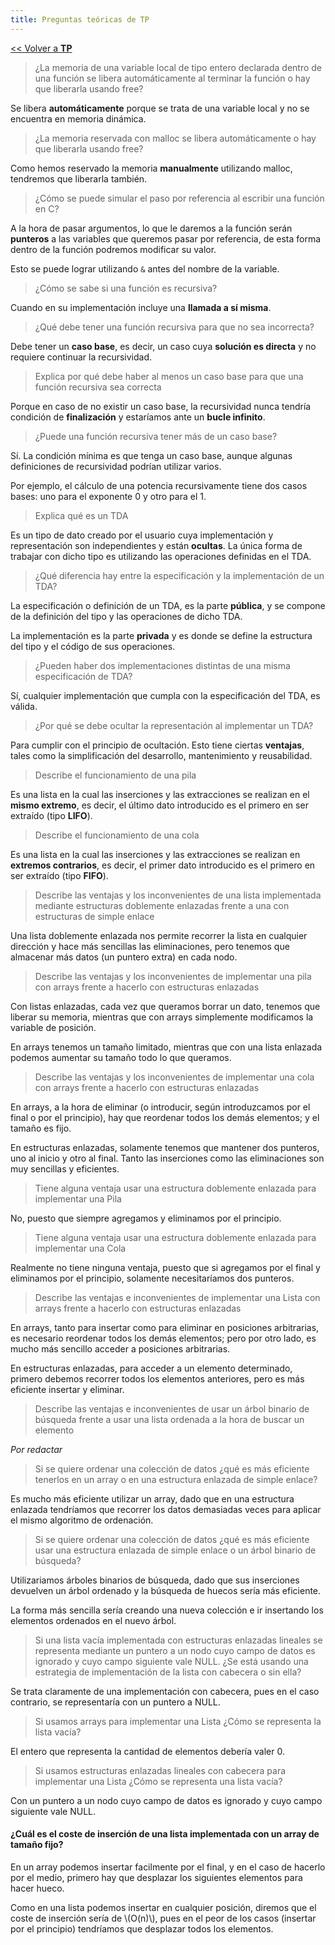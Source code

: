 ```yaml
---
title: Preguntas teóricas de TP
---
```


[&lt;&lt; Volver a **TP**](../tp.md)

> ¿La memoria de una variable local de tipo entero declarada dentro de una función se libera automáticamente al terminar la función o hay que liberarla usando free?

Se libera **automáticamente** porque se trata de una variable local y no se encuentra en memoria dinámica.

> ¿La memoria reservada con malloc se libera automáticamente o hay que liberarla usando free?

Como hemos reservado la memoria **manualmente** utilizando malloc, tendremos que liberarla también.

> ¿Cómo se puede simular el paso por referencia al escribir una función en C?

A la hora de pasar argumentos, lo que le daremos a la función serán **punteros** a las variables que queremos pasar por referencia, de esta forma dentro de la función podremos modificar su valor.

Esto se puede lograr utilizando `&` antes del nombre de la variable.

> ¿Cómo se sabe si una función es recursiva?

Cuando en su implementación incluye una **llamada a sí misma**.

> ¿Qué debe tener una función recursiva para que no sea incorrecta?

Debe tener un **caso base**, es decir, un caso cuya **solución es directa** y no requiere continuar la recursividad.

> Explica por qué debe haber al menos un caso base para que una función recursiva sea correcta

Porque en caso de no existir un caso base, la recursividad nunca tendría condición de **finalización** y estaríamos ante un **bucle infinito**.

> ¿Puede una función recursiva tener más de un caso base?

Sí. La condición mínima es que tenga un caso base, aunque algunas definiciones de recursividad podrían utilizar varios.

Por ejemplo, el cálculo de una potencia recursivamente tiene dos casos bases: uno para el exponente 0 y otro para el 1.

> Explica qué es un TDA

Es un tipo de dato creado por el usuario cuya implementación y representación son independientes y están **ocultas**. La única forma de trabajar con dicho tipo es utilizando las operaciones definidas en el TDA.

> ¿Qué diferencia hay entre la especificación y la implementación de un TDA?

La especificación o definición de un TDA, es la parte **pública**, y se compone de la definición del tipo y las operaciones de dicho TDA.

La implementación es la parte **privada** y es donde se define la estructura del tipo y el código de sus operaciones.

> ¿Pueden haber dos implementaciones distintas de una misma especificación de TDA?

Sí, cualquier implementación que cumpla con la especificación del TDA, es válida.

> ¿Por qué se debe ocultar la representación al implementar un TDA?

Para cumplir con el principio de ocultación. Esto tiene ciertas **ventajas**, tales como la simplificación del desarrollo, mantenimiento y reusabilidad.

> Describe el funcionamiento de una pila

Es una lista en la cual las inserciones y las extracciones se realizan en el **mismo extremo**, es decir, el último dato introducido es el primero en ser extraído (tipo **LIFO**).

> Describe el funcionamiento de una cola

Es una lista en la cual las inserciones y las extracciones se realizan en **extremos contrarios**, es decir, el primer dato introducido es el primero en ser extraído (tipo **FIFO**).

> Describe las ventajas y los inconvenientes de una lista implementada mediante estructuras doblemente enlazadas frente a una con estructuras de simple enlace

Una lista doblemente enlazada nos permite recorrer la lista en cualquier dirección y hace más sencillas las eliminaciones, pero tenemos que almacenar más datos (un puntero extra) en cada nodo.

> Describe las ventajas y los inconvenientes de implementar una pila con arrays frente a hacerlo con estructuras enlazadas

Con listas enlazadas, cada vez que queramos borrar un dato, tenemos que liberar su memoria, mientras que con arrays simplemente modificamos la variable de posición.

En arrays tenemos un tamaño limitado, mientras que con una lista enlazada podemos aumentar su tamaño todo lo que queramos.

> Describe las ventajas y los inconvenientes de implementar una cola con arrays frente a hacerlo con estructuras enlazadas

En arrays, a la hora de eliminar (o introducir, según introduzcamos por el final o por el principio), hay que reordenar todos los demás elementos; y el tamaño es fijo.

En estructuras enlazadas, solamente tenemos que mantener dos punteros, uno al inicio y otro al final. Tanto las inserciones como las eliminaciones son muy sencillas y eficientes.

> Tiene alguna ventaja usar una estructura doblemente enlazada para implementar una Pila

No, puesto que siempre agregamos y eliminamos por el principio.

> Tiene alguna ventaja usar una estructura doblemente enlazada para implementar una Cola

Realmente no tiene ninguna ventaja, puesto que si agregamos por el final y eliminamos por el principio, solamente necesitaríamos dos punteros.

> Describe las ventajas e inconvenientes de implementar una Lista con arrays frente a hacerlo con estructuras enlazadas

En arrays, tanto para insertar como para eliminar en posiciones arbitrarias, es necesario reordenar todos los demás elementos; pero por otro lado, es mucho más sencillo acceder a posiciones arbitrarias.

En estructuras enlazadas, para acceder a un elemento determinado, primero debemos recorrer todos los elementos anteriores, pero es más eficiente insertar y eliminar.

> Describe las ventajas e inconvenientes de usar un árbol binario de búsqueda frente a usar una lista ordenada a la hora de buscar un elemento

*Por redactar*

> Si se quiere ordenar una colección de datos ¿qué es más eficiente tenerlos en un array o en una estructura enlazada de simple enlace?

Es mucho más eficiente utilizar un array, dado que en una estructura enlazada tendríamos que recorrer los datos demasiadas veces para aplicar el mismo algoritmo de ordenación.

> Si se quiere ordenar una colección de datos ¿qué es más eficiente usar una estructura enlazada de simple enlace o un árbol binario de búsqueda?

Utilizariamos árboles binarios de búsqueda, dado que sus inserciones devuelven un árbol ordenado y la búsqueda de huecos sería más eficiente.

La forma más sencilla sería creando una nueva colección e ir insertando los elementos ordenados en el nuevo árbol.

> Si una lista vacía implementada con estructuras enlazadas lineales se representa mediante un puntero a un nodo cuyo campo de datos es ignorado y cuyo campo siguiente vale NULL. ¿Se está usando una estrategia de implementación de la lista con cabecera o sin ella?

Se trata claramente de una implementación con cabecera, pues en el caso contrario, se representaría con un puntero a NULL.

> Si usamos arrays para implementar una Lista ¿Cómo se representa la lista vacía?

El entero que representa la cantidad de elementos debería valer 0.

> Si usamos estructuras enlazadas lineales con cabecera para implementar una  Lista ¿Cómo se representa una lista vacía?

Con un puntero a un nodo cuyo campo de datos es ignorado y cuyo campo siguiente vale NULL.

#### ¿Cuál es el coste de inserción de una lista implementada con un array de tamaño fijo?

En un array podemos insertar facilmente por el final, y en el caso de hacerlo por el medio, primero hay que desplazar los siguientes elementos para hacer hueco.

Como en una lista podemos insertar en cualquier posición, diremos que el coste de inserción sería de \\(O(n)\\), pues en el peor de los casos (insertar por el principio) tendríamos que desplazar todos los elementos.
